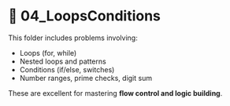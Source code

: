 # 📁 04_LoopsConditions

This folder includes problems involving:
- Loops (for, while)
- Nested loops and patterns
- Conditions (if/else, switches)
- Number ranges, prime checks, digit sum

These are excellent for mastering **flow control and logic building**.

